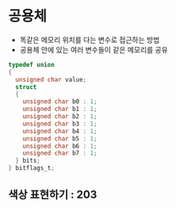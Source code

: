 # 공용체
- 똑같은 메모리 위치를 다는 변수로 접근하는 방법
- 공용체 안에 있는 여러 변수들이 같은 메모리를 공유

```c
typedef union
{
  unsigned char value;
  struct
  {
    unsigned char b0 : 1;
    unsigned char b1 : 1;
    unsigned char b2 : 1;
    unsigned char b3 : 1;
    unsigned char b4 : 1;
    unsigned char b5 : 1;
    unsigned char b6 : 1;
    unsigned char b7 : 1;
  } bits;
} bitflags_t;
```
## 색상 표현하기 : 203
